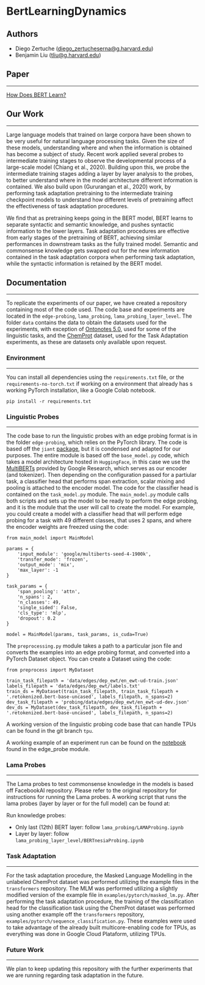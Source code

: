 # BertLearningDynamics

## Authors

* Diego Zertuche (diego_zertucheserna@g.harvard.edu)
* Benjamin Liu (tliu@g.harvard.edu)

## Paper
---
[How Does BERT Learn?](https://github.com/DiegoZertuche/BertLearningDynamics/blob/main/How%20Does%20Bert%20Learn.pdf)

## Our Work
---

Large language models that trained on large corpora have been shown to be very useful for natural language processing tasks. Given the size of these models, understanding where and when the information is obtained has become a subject of study. Recent work applied several probes to intermediate training stages to observe the developmental process of a large-scale model (Chiang et al., 2020). Building upon this, we probe the intermediate training stages adding a layer by layer analysis to the probes, to better understand where in the model architecture different information is contained. We also build upon (Gururangan et al., 2020) work, by performing task adaptation pretraining to the intermediate training checkpoint models to understand how different levels of pretraining affect the effectiveness of task adaptation procedures. 

We find that as pretraining keeps going in the BERT model, BERT learns to separate syntactic and semantic knowledge, and pushes syntactic information to the lower layers. Task adaptation procedures are effective from early stages of the pretraining of BERT, achieving similar performances in downstream tasks as the fully trained model. Semantic and commonsense knowledge gets swapped out for the new information contained in the task adaptation corpora when performing task adaptation, while the syntactic information is retained by the BERT model.


## Documentation
---

To replicate the experiments of our paper, we have created a repository containing most of the code used. The code base and experiments are located in the `edge-probing`, `lama_probing`, `lama_probing_layer_level`. The folder `data` contains the data to obtain the datasets used for the experiments, with exception of [Ontonotes 5.0](https://catalog.ldc.upenn.edu/LDC2013T19), used for some of the linguistic tasks,  and the [ChemProt](https://biocreative.bioinformatics.udel.edu/news/corpora/chemprot-corpus-biocreative-vi/) dataset, used for the Task Adaptation experiments, as these are datasets only available upon request.

### Environment
---

You can install all dependencies using the `requirements.txt` file, or the `requirements-no-torch.txt` if working on a environment that already has s working PyTorch installation, like a Google Colab notebook.

```
pip install -r requirements.txt
```

### Linguistic Probes
---

The code base to run the linguistic probes with an edge probing format is in the folder `edge-probing`, which relies on the PyTorch library. The code is based off the `jiant` [package](https://github.com/nyu-mll/jiant), but it is condensed and adapted for our purposes. The entire module is based off the `base_model.py` code, which takes a model architecture hosted in `HuggingFace`, in this case we use the [MultiBERTs](https://huggingface.co/google) provided by Google Research, which serves as our encoder (and tokenizer). Then depending on the configuration passed for a partiular task, a classifier head that performs span extraction, scalar mixing and pooling is attached to the encoder model. The code for the classifier head is contained on the `task_model.py` module. The `main_model.py` module calls both scripts and sets up the model to be ready to perform the edge probing, and it is the module that the user will call to create the model. For example, you could create a model with a classifier head that will perform edge probing for a task with 49 different classes, that uses 2 spans, and where the encoder weights are freezed using the code:
```
from main_model import MainModel

params = {
    'input_module': 'google/multiberts-seed-4-1900k',
    'transfer_mode': 'frozen',
    'output_mode': 'mix',
    'max_layer': -1
}

task_params = {
    'span_pooling': 'attn',
    'n_spans': 2,
    'n_classes': 49,
    'single_sided': False,
    'cls_type': 'mlp',
    'dropout': 0.2
}

model = MainModel(params, task_params, is_cuda=True)
```

The `preprocessing.py` module takes a path to a particular json file and converts the examples into an edge probing format, and converted into a PyTorch Dataset object. You can create a Dataset using the code:

```
from preprocess import MyDataset

train_task_filepath = 'data/edges/dep_ewt/en_ewt-ud-train.json'
labels_filepath = 'data/edges/dep_ewt/labels.txt'
train_ds = MyDataset(train_task_filepath, train_task_filepath + '.retokenized.bert-base-uncased', labels_filepath, n_spans=2)
dev_task_filepath = 'probing/data/edges/dep_ewt/en_ewt-ud-dev.json'
dev_ds = MyDataset(dev_task_filepath, dev_task_filepath + '.retokenized.bert-base-uncased', labels_filepath, n_spans=2)
```

A working version of the linguistic probing code base that can handle TPUs can be found in the git branch `tpu`.

A working example of an experiment run can be found on the [notebook](https://github.com/DiegoZertuche/BertLearningDynamics/blob/main/edge_probing/RunLinguisticProbe.ipynb) found in the edge_probe module.


### Lama Probes
---

The Lama probes to test commonsense knowledge in the models is based off FacebookAI repository. Please refer to the original repository for instructions for running the Lama probes. A working script that runs the lama probes (layer by layer or for the full model) can be found at:

Run knowledge probes:
- Only last (12th) BERT layer: follow `lama_probing/LAMAProbing.ipynb`
- Layer by layer: follow `lama_probing_layer_level/BERTnesiaProbing.ipynb`

### Task Adaptation
---

For the task adaptation procedure, the Masked Language Modelling in the unlabeled ChemProt dataset was performed utilizing the example files in the `transformers` repository. The MLM was performed utilizing a slightly modified version of the example file in `examples/pytorch/masked_lm.py`. After performing the task adaptation procedure, the training of the classification head for the classification task using the ChemProt dataset was performed using another example off the `transformers` repository, `examples/pytorch/sequence_classification.py`. These examples were used to take advantage of the already built multicore-enabling code for TPUs, as everything was done in Google Cloud Plataform, utilizing TPUs.

### Future Work
---

We plan to keep updating this repository with the further experiments that we are running regarding task adaptation in the future.
